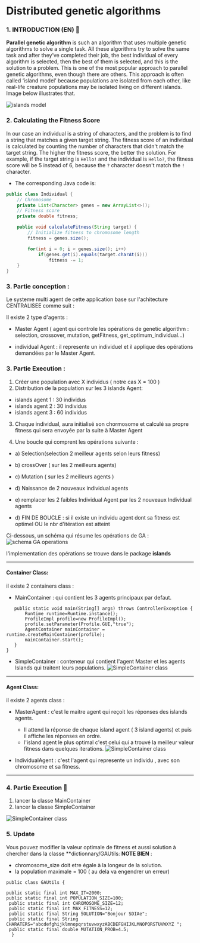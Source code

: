 # Distributed genetic algorithms
### 1. INTRODUCTION (EN) 📖
**Parallel genetic algorithm** is such an algorithm that uses multiple genetic algorithms to solve a single task. All these algorithms try to solve the same task and after they’ve completed their job, the best individual of every algorithm is selected, then the best of them is selected, and this is the solution to a problem. This is one of the most popular approach to parallel genetic algorithms, even though there are others. This approach is often called ‘island model’ because populations are isolated from each other, like real-life creature populations may be isolated living on different islands. Image below illustrates that.


![islands model](https://miro.medium.com/v2/resize:fit:640/format:webp/1*EtWIjfFjiyHkS12sCZAGrA.png)
### 2.  Calculating the Fitness Score
In our case an individual is a string of characters, and the problem is to find a string that matches a given target string. The fitness score of an individual is calculated by counting the number of characters that didn't match the target string. The higher the fitness score, the better the solution. For example, if the target string is `Hello!` and the individual is `Hello?`, the fitness score will be 5 instead of 6, because the `?` character doesn't match the `!` character.
- The corresponding Java code is:
```java
public class Individual {
    // Chromosome
    private List<Character> genes = new ArrayList<>();
    // Fitness score
    private double fitness;

    public void calculateFitness(String target) {
        // Initialize fitness to chromosome length
        fitness = genes.size();

        for(int i = 0; i < genes.size(); i++)
            if(genes.get(i).equals(target.charAt(i)))
                fitness -= 1;
    }
}
```
### 3. Partie conception : 
Le systeme multi agent de cette application base sur l'achitecture CENTRALISEE comme suit : 

 Il existe 2 type d'agents : 
- Master Agent ( agent qui controle les opérations de genetic algorithm : selection, crossover, mutation, getFitness, get_optimum_individual...)

- individual Agent : il represente un individuel et il applique des opérations demandées par le Master Agent.
### 3. Partie Execution : 

1) Créer une population avec X individus ( notre cas X = 100 )
2) Distribution de la population sur les 3 islands Agent:
 - islands agent 1 : 30 individus
 - islands agent 2 : 30 individus
 - islands agent 3 : 60 individus 

3) Chaque individual, aura initialisé son chormosome et calculé sa propre fitness qui sera envoyée par la suite à Master Agent

4) Une boucle qui comprent les opérations suivante : 
- a) Selection(selection 2 meilleur agents selon leurs fitness)
- b)  crossOver ( sur les 2 meilleurs agents)
- c) Mutation ( sur les 2 meilleurs agents )
- d) Naissance de 2 nouveaux individual agents 	    
- e) remplacer les 2 faibles Individual Agent par les 2 nouveaux Individual agents 

- d) FIN DE BOUCLE : si il existe un individu agent dont sa fitness est optimel OU le nbr d'itération est atteint

Ci-dessous, un schéma qui résume les opérations de GA : 
![schema GA operations](SCREENS/ga-image.png)


l'implementation des opérations se trouve dans le package **islands**

--- 
#### Container Class:
il existe 2 containers class :
 - MainContainer : qui contient les 3 agents principaux par defaut.

 ```public class MainContainer {
    public static void main(String[] args) throws ControllerException {
        Runtime runtime=Runtime.instance();
        ProfileImpl profile=new ProfileImpl();
        profile.setParameter(Profile.GUI,"true");
        AgentContainer mainContainer = runtime.createMainContainer(profile);
        mainContainer.start();
    }
}
```
- SimpleContainer : conteneur qui contient l'agent Master et les agents Islands qui traitent leurs populations.
![SimpleContainer class](SCREENS/SimpleContainer.png)

---
#### Agent Class:
il existe 2 agents class : 
- MasterAgent : c'est le maitre agent qui reçoit les réponses des islands agents.
    - Il attend la réponse de chaque island agent ( 3 island agents) et puis il affiche les réponses en ordre.
    - l'island agent le plus optimal c'est celui qui a trouvé la meilleur valeur fitness dans quelques iterations.
![SimpleContainer class](SCREENS/MasterAgent.png)

- IndividualAgent : c'est l'agent qui represente un individu , avec son chromosome et sa fitness.

--- 
### 4. Partie Execution 📝 
1. lancer la classe MainContainer
2. lancer la classe SimpleContainer

![SimpleContainer class](SCREENS/Execution.png)

### 5. Update 

Vous pouvez modifier la valeur optimale de fitness et aussi solution à chercher dans la classe **dictionnary/GAUtils: 
 **NOTE BIEN** : 
- chromosome_size doit etre égale à la longeur de la solution.
- la population maximale = 100 ( au dela va engendrer un erreur)
  
```
public class GAUtils {

public static final int MAX_IT=2000;
public static final int POPULATION_SIZE=100;
 public static final int CHROMOSOME_SIZE=12;
 public static final int MAX_FITNESS=12;
 public static final String SOLUTION="Bonjour SDIAe";
 public static final String CHARATERS="abcdefghijklmnopqrstuvwxyzABCDEFGHIJKLMNOPQRSTUVWXYZ ";
 public static final double MUTATION_PROB=4.5;
  }
```
